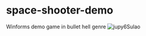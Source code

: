 # space-shooter-demo
Winforms demo game in bullet hell genre
![jupy6Sulao](https://user-images.githubusercontent.com/107076647/173113781-e86dfd87-e604-47c8-b89a-4735f06ad582.png)
